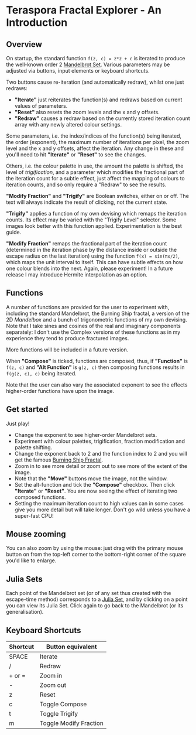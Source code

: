 # Teraspora Fractal Explorer - An Introduction

## Overview

On startup, the standard function `f(z, c) = z*z + c` is iterated to produce the well-known order 2 <a href="https://en.wikipedia.org/wiki/Mandelbrot_set">Mandelbrot Set</a>.
Various parameters may be adjusted via buttons, input elements or keyboard shortcuts.   

Two buttons cause re-iteration (and automatically redraw), whilst one just redraws:

- **"Iterate"** just reiterates the function(s) and redraws based on current values of parameters.
- **"Reset"** also resets the zoom levels and the x and y offsets.
- **"Redraw"** causes a redraw based on the currently stored iteration count array with any newly altered colour settings.

Some parameters, i.e. the index/indices of the function(s) being iterated, the order (exponent), the maximum number of iterations per pixel, the zoom level and the x and y offsets, affect the iteration.   Any change in these and you'll need to hit **"Iterate"** or **"Reset"** to see the changes.

Others, i.e. the colour palette in use, the amount the palette is shifted, the level of *trigification*, and a parameter which modifies the fractional part of the iteration count for a subtle effect, just affect the mapping of colours to iteration counts, and so only require a "Redraw" to see the results.

**"Modify Fraction"** and **"Trigify"** are Boolean switches, either on or off.   The text will always indicate the result of clicking, not the current state.

**"Trigify"** applies a function of my own devising which remaps the iteration counts.   Its effect may be varied with the "Trigify Level" selector.  Some images look better with this function applied.   Experimentation is the best guide.

**"Modify Fraction"** remaps the fractional part of the iteration count (determined in the iteration phase by the distance inside or outside the escape radius on the last iteration) using the function `f(x) = sin(πx/2)`, which maps the unit interval to itself.   This can have subtle effects on how one colour blends into the next.   Again, please experiment!   In a future release I may introduce Hermite interpolation as an option. 

## Functions

A number of functions are provided for the user to experiment with, including the standard Mandelbrot, the Burning Ship fractal, a version of the 2D *Mandelbox* and a bunch of trigonometric functions of my own devising.   Note that I take sines and cosines of the real and imaginary components separately:  I don't use the Complex versions of these functions as in my experience they tend to produce fractured images.

More functions will be included in a future version.

When **"Compose"** is ticked, functions are composed, thus, if **"Function"** is `f(z, c)` and **"Alt Function"** is `g(z, c)` then composing functions results in `f(g(z, c), c)` being iterated. 

Note that the user can also vary the associated exponent to see the effects higher-order functions have upon the image.

## Get started

Just play!

- Change the exponent to see higher-order Mandelbrot sets.
- Experiment with colour palettes, trigification, fraction modification and palette shifting.
- Change the exponent back to 2 and the function index to 2 and you will get the famous <a href="https://en.wikipedia.org/wiki/Burning_Ship_fractal">Burning Ship Fractal</a>.
- Zoom in to see more detail or zoom out to see more of the extent of the image.
- Note that the **"Move"** buttons move the image, not the window.
- Set the alt-function and tick the **"Compose"** checkbox.   Then click **"Iterate"** or **"Reset"**.   You are now seeing the effect of iterating two composed functions.
- Setting the maximum iteration count to high values can in some cases give you more detail but will take longer.   Don't go wild unless you have a super-fast CPU!

## Mouse zooming

You can also zoom by using the mouse:  just drag with the primary mouse button on from the top-left corner to the bottom-right corner of the square you'd like to enlarge.

## Julia Sets

Each point of the Mandelbrot set (or of any set thus created with the escape-time method) corresponds to a <a href="https://en.wikipedia.org/wiki/Julia_set">Julia Set</a>, and by clicking on a point you can view its Julia Set.
Click again to go back to the Mandelbrot (or its generalisation).

## Keyboard Shortcuts

| Shortcut  | Button equivalent |
| ------------- | ------------- |
| SPACE  | Iterate  |
| /  | Redraw  |
| +  or = | Zoom in |
| - | Zoom out |
| z | Reset |
| c | Toggle Compose |
| t | Toggle Trigify |
| m | Toggle Modify Fraction |

